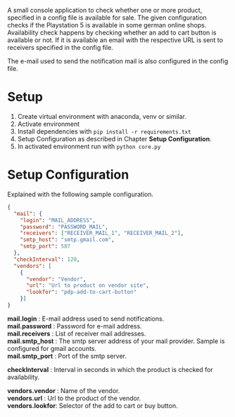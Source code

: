 A small console application to check whether one or more product, specified in a config file is available for sale.
The given configuration checks if the Playstation 5 is available in some german online shops.
Availability check happens by checking whether an add to cart button is available or not.
If it is available an email with the respective URL is sent to receivers specified in the config file.

The e-mail used to send the notification mail is also configured in the config file.
# Setup
1. Create virtual environment with anaconda, venv or similar.
2. Activate environment
3. Install dependencies with ``pip install -r requirements.txt``
4. Setup Configuration as described in Chapter **Setup Configuration**.
5. In activated environment run with ``python core.py``

# Setup Configuration
Explained with the following sample configuration.
```json
{
  "mail": {
    "login": "MAIL_ADDRESS",
    "password": "PASSWORD_MAIL",
    "receivers": ["RECEIVER_MAIL_1", "RECEIVER_MAIL_2"],
    "smtp_host": "smtp.gmail.com",
    "smtp_port": 587
  },
  "checkInterval": 120,
  "vendors": [
    {
      "vendor": "Vendor",
      "url": "Url to product on vendor site",
      "lookfor": "pdp-add-to-cart-button"
    }]
}
```  

**mail.login** : E-mail address used to send notifications.  
**mail.password** : Password for e-mail address.  
**mail.receivers** : List of receiver mail addresses.  
**mail.smtp_host** : The smtp server address of your mail provider. Sample is configured for gmail accounts.  
**mail.smtp_port** : Port of the smtp server.  


**checkInterval** : Interval in seconds in which the product is checked for availability.  


**vendors.vendor** : Name of the vendor.  
**vendors.url** : Url to the product of the vendor.  
**vendors.lookfor**: Selector of the add to cart or buy button.